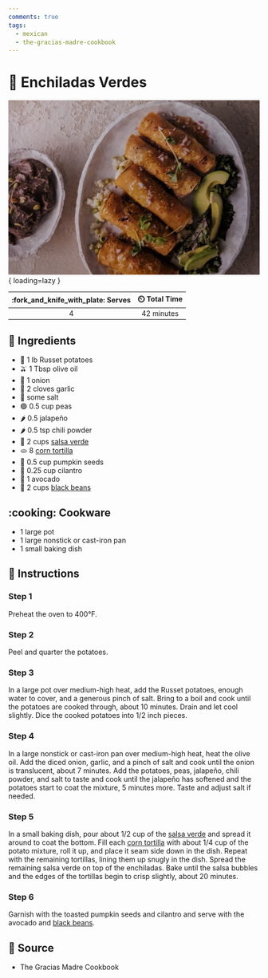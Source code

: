 ```yaml
---
comments: true
tags:
  - mexican
  - the-gracias-madre-cookbook
---
```

# :curry: Enchiladas Verdes

![Enchiladas Verdes][1]{ loading=lazy }

| :fork_and_knife_with_plate: Serves | :timer_clock: Total Time |
|:----------------------------------:|:-----------------------: |
| 4 | 42 minutes |

## :salt: Ingredients

- :potato: 1 lb Russet potatoes
- :olive: 1 Tbsp olive oil
- :onion: 1 onion
- :garlic: 2 cloves garlic
- :salt: some salt
- :green_circle: 0.5 cup peas
- :hot_pepper: 0.5 jalapeño
- :hot_pepper: 0.5 tsp chili powder
- :tomato: 2 cups [salsa verde][3]
- :flatbread: 8 [corn tortilla][2]
- :jack_o_lantern: 0.5 cup pumpkin seeds
- :herb: 0.25 cup cilantro
- :avocado: 1 avocado
- :canned_food: 2 cups [black beans][4]

## :cooking: Cookware

- 1 large pot
- 1 large nonstick or cast-iron pan
- 1 small baking dish

## :pencil: Instructions

### Step 1

Preheat the oven to 400°F.

### Step 2

Peel and quarter the potatoes.

### Step 3

In a large pot over medium-high heat, add the Russet potatoes, enough water to cover, and a generous pinch of salt.
Bring to a boil and cook until the potatoes are cooked through, about 10 minutes. Drain and let cool slightly. Dice the
cooked potatoes into 1/2 inch pieces.

### Step 4

In a large nonstick or cast-iron pan over medium-high heat, heat the olive oil. Add the diced onion, garlic, and a pinch
of salt and cook until the onion is translucent, about 7 minutes. Add the potatoes, peas, jalapeño, chili powder, and
salt to taste and cook until the jalapeño has softened and the potatoes start to coat the mixture, 5 minutes more.
Taste and adjust salt if needed.

### Step 5

In a small baking dish, pour about 1/2 cup of the [salsa verde][3] and spread it around to coat the bottom. Fill each
[corn tortilla][2] with about 1/4 cup of the potato mixture, roll it up, and place it seam side down in the dish.
Repeat with the remaining tortillas, lining them up snugly in the dish. Spread the remaining salsa verde on top of the
enchiladas. Bake until the salsa bubbles and the edges of the tortillas begin to crisp slightly, about 20 minutes.

### Step 6

Garnish with the toasted pumpkin seeds and cilantro and serve with the avocado and [black beans][4].

## :link: Source

- The Gracias Madre Cookbook

[1]: <../assets/images/enchiladas-verdes.jpg>
[2]: <../sides/corn-tortillas.md>
[3]: <../sauces-and-dressings/salsa-verde.md>
[4]: <../sides/gracias-madre-black-beans.md>
